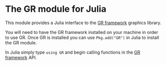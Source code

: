 # The GR module for Julia

This module provides a Julia interface to the
[GR framework](http://gr-framework.org/) graphics library.

You will need to have the GR framework installed on your
machine in order to use GR. Once GR is installed you can use
`Pkg.add("GR")` in Julia to install the GR module.

In Julia simply type `using GR` and begin calling functions
in the [GR framework](http://gr-framework.org/gr.html) API.

